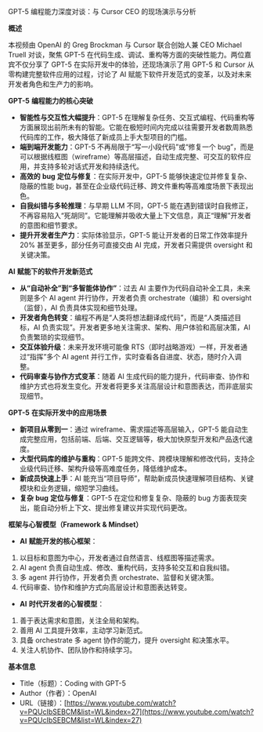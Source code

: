 GPT-5 编程能力深度对谈：与 Cursor CEO 的现场演示与分析

  

**概述**

  

本视频由 OpenAI 的 Greg Brockman 与 Cursor 联合创始人兼 CEO Michael Truell 对谈，聚焦 GPT-5 在代码生成、调试、重构等方面的突破性能力。两位嘉宾不仅分享了 GPT-5 在实际开发中的体验，还现场演示了用 GPT-5 和 Cursor 从零构建完整软件应用的过程，讨论了 AI 赋能下软件开发范式的变革，以及对未来开发者角色和生产力的影响。

  

**GPT-5** **编程能力的核心突破**

- **智能性与交互性大幅提升**：GPT-5 在理解复杂任务、交互式编程、代码重构等方面展现出前所未有的智能。它能在极短时间内完成以往需要开发者数周熟悉代码库的工作，极大降低了新成员上手大型项目的门槛。
- **端到端开发能力**：GPT-5 不再局限于“写一小段代码”或“修复一个 bug”，而是可以根据线框图（wireframe）等高层描述，自动生成完整、可交互的软件应用，并支持多轮对话式开发和持续迭代。
- **高效的** **bug** **定位与修复**：在实际开发中，GPT-5 能够快速定位并修复复杂、隐蔽的性能 bug，甚至在企业级代码迁移、跨文件重构等高难度场景下表现出色。
- **自我纠错与多轮推理**：与早期 LLM 不同，GPT-5 能在遇到错误时自我修正，不再容易陷入“死胡同”。它能理解并吸收大量上下文信息，真正“理解”开发者的意图和细节要求。
- **提升开发者生产力**：实际体验显示，GPT-5 能让开发者的日常工作效率提升 20% 甚至更多，部分任务可直接交由 AI 完成，开发者只需提供 oversight 和关键决策。

  

**AI** **赋能下的软件开发新范式**

- **从“自动补全”到“多智能体协作”**：过去 AI 主要作为代码自动补全工具，未来则是多个 AI agent 并行协作，开发者负责 orchestrate（编排）和 oversight（监督），AI 负责具体实现和细节处理。
- **开发者角色转变**：编程不再是“人类将想法翻译成代码”，而是“人类描述目标，AI 负责实现”。开发者更多地关注需求、架构、用户体验和高层决策，AI 负责繁琐的实现细节。
- **交互体验升级**：未来开发环境可能像 RTS（即时战略游戏）一样，开发者通过“指挥”多个 AI agent 并行工作，实时查看各自进度、状态，随时介入调整。
- **代码审查与协作方式变革**：随着 AI 生成代码的能力提升，代码审查、协作和维护方式也将发生变化。开发者将更多关注高层设计和意图表达，而非底层实现细节。

  

**GPT-5** **在实际开发中的应用场景**

- **新项目从零到一**：通过 wireframe、需求描述等高层输入，GPT-5 能自动生成完整应用，包括前端、后端、交互逻辑等，极大加快原型开发和产品迭代速度。
- **大型代码库的维护与重构**：GPT-5 能跨文件、跨模块理解和修改代码，支持企业级代码迁移、架构升级等高难度任务，降低维护成本。
- **新成员快速上手**：AI 能充当“项目导师”，帮助新成员快速理解项目结构、关键模块和业务逻辑，缩短学习曲线。
- **复杂** **bug** **定位与修复**：GPT-5 在定位和修复复杂、隐蔽的 bug 方面表现突出，能自动分析上下文、提出修复建议并实现代码更改。

  

**框架与心智模型（Framework & Mindset）**

- **AI** **赋能开发的核心框架**：

1. 以目标和意图为中心，开发者通过自然语言、线框图等描述需求。
2. AI agent 负责自动生成、修改、重构代码，支持多轮交互和自我纠错。
3. 多 agent 并行协作，开发者负责 orchestrate、监督和关键决策。
4. 代码审查、协作和维护方式向高层设计和意图表达转变。

- **AI** **时代开发者的心智模型**：

1. 善于表达需求和意图，关注全局和架构。
2. 善用 AI 工具提升效率，主动学习新范式。
3. 具备 orchestrate 多 agent 协作的能力，提升 oversight 和决策水平。
4. 关注人机协作、团队协作和持续学习。

  

**基本信息**

- Title（标题）：Coding with GPT-5
- Author（作者）：OpenAI
- URL（链接）：[https://www.youtube.com/watch?v=PQUcIbSEBCM&list=WL&index=27](https://www.youtube.com/watch?v=PQUcIbSEBCM&list=WL&index=27)